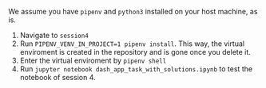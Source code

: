We assume you have `pipenv` and `python3` installed on your host machine, as is.

1. Navigate to `session4` 
2. Run `PIPENV_VENV_IN_PROJECT=1 pipenv install`. This way, the virtual enviroment is created in the repository and is gone once you delete it.
3. Enter the virtual enviroment by `pipenv shell`
4. Run `jupyter notebook dash_app_task_with_solutions.ipynb` to test the notebook of session 4.